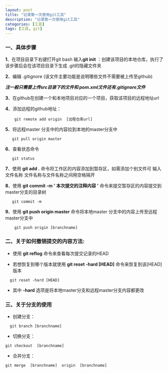 ```yaml
---
layout: post
title: "记录第一次使用git工具"
description: "记录第一次使用git工具"
categories: [工具]
tags: [工具, git]
---
```

### 一、具体步骤
**1**、在项目目录下右键打开git bash  输入**git init** ：创建该项目的本地仓库，执行了该步骤后会在该项目目录下生成 .git的隐藏文件夹

**2**、编辑 .gitignore (该文件主要功能是说明哪些文件不需要被上传至github)

***注一般只需要上传src目录下的文件和 pom.xml文件还有.gitignore文件***

**3**、在github在创建一个和本地项目对应的一个项目，获取该项目的远程地址url

**4**、添加远程的github地址：
```
    git remote add origin  [远程仓库url]

```


**5**、将远程master 分支中的内容拉到本地的master分支中
```
   git pull origin master

```


**6**、查看状态命令
```
   git status

```

**7**、使用   **git add .** 命令将工作区的内容添加到暂存区，如需添加个别文件可 输入文件名称 文件名称与文件名称之间用空格隔开

**8**、使用 **git commit -m ' 本次提交的注释内容 '**  命令来提交暂存区的内容提交到 master分支的目录树
```
   git commit -m 

```

**9**、使用 **git push origin master** 命令将本地master 分支中的内容上传至远程master分支中
```
    git push origin [branchname]

```

### 二、关于如何撤销提交的内容方法:
- 使用 **git reflog** 命令来查看每次提交记录的HEAD

- 若想恢复到哪个版本就使用
 **git reset -hard  [HEAD]**  命令来恢复到该[HEAD]版本
```
  git reset -hard [HEAD]

```

- 其中
**-hard**     选项是将本地master分支和远程master分支内容都更改

### 三、关于分支的使用
- 创建分支：
```
  git branch [branchname]
```
- 切换分支：
```
git checkout  [branchname]
```
- 合并分支：
```
git merge  [branchname]  origin  [branchname]
```



     



